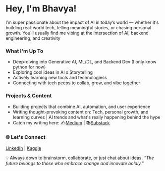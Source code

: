 # Hey, I'm Bhavya!
I’m super passionate about the impact of AI in today’s world — whether it's building real-world tech, telling meaningful stories, or chasing personal growth. You'll usually find me vibing at the intersection of AI, backend engineering, and creativity

### What I'm Up To 
- Deep-diving into Generative AI, ML/DL, and Backend Dev (I only know python for now)
- Exploring cool ideas in AI x Storytelling
- Actively learning new tools and technologiess
- Connecting with tech peeps to collab, grow, and vibe together

### Projects & Content
- Building projects that combine AI, automation, and user experience
- Writing thought-provoking content on: Tech, personal growth, and learning curves | AI trends and what's really happening behind the hype
- Catch my writing here: ✍️[Medium](https://medium.com/@bhavyajha1404) | 📚[Substack](https://substack.com/@04bhavyaa)

### 🌐 Let's Connect
[LinkedIn](https://www.linkedin.com/in/bhavya-jha-52461b250/) | [Kaggle](https://www.kaggle.com/bhavyajha04) 

💡 Always down to brainstorm, collaborate, or just chat about ideas. 
*“The future belongs to those who embrace change and innovate boldly.”*
